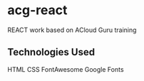 # acg-react
REACT work based on ACloud Guru training

## Technologies Used

HTML
CSS
FontAwesome
Google Fonts
